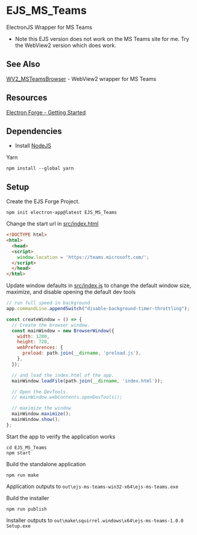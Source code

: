 # EJS_MS_Teams

ElectronJS Wrapper for MS Teams

* Note this EJS version does not work on the MS Teams site for me. Try the WebView2 version which does work.

## See Also

[WV2_MSTeamsBrowser](https://github.com/tgraupmann/WV2_MSTeamsBrowser) - WebView2 wrapper for MS Teams

## Resources

[Electron Forge - Getting Started](https://www.electronforge.io/)

## Dependencies

* Install [NodeJS](https://nodejs.org/)

Yarn

```cli
npm install --global yarn
```

## Setup

Create the EJS Forge Project.

```cli
npm init electron-app@latest EJS_MS_Teams
```

Change the start url in [src/index.html](src/index.html)

```html
<!DOCTYPE html>
<html>
  <head>
  <script>
    window.location = 'https://teams.microsoft.com/';
  </script>
  </head>
</html>
```

Update window defaults in [src/index.js](src/index.js) to change the default window size, maximize, and disable opening the default dev tools

```js
// run full speed in background
app.commandLine.appendSwitch("disable-background-timer-throttling");

const createWindow = () => {
  // Create the browser window.
  const mainWindow = new BrowserWindow({
    width: 1280,
    height: 720,
    webPreferences: {
      preload: path.join(__dirname, 'preload.js'),
    },
  });

  // and load the index.html of the app.
  mainWindow.loadFile(path.join(__dirname, 'index.html'));

  // Open the DevTools.
  // mainWindow.webContents.openDevTools();

  // maximize the window
  mainWindow.maximize();
  mainWindow.show();
};
```

Start the app to verify the application works

```cli
cd EJS_MS_Teams
npm start
```

Build the standalone application

```cli
npm run make
```

Application outputs to `out\ejs-ms-teams-win32-x64\ejs-ms-teams.exe`

Build the installer

```cli
npm run publish
```

Installer outputs to `out\make\squirrel.windows\x64\ejs-ms-teams-1.0.0 Setup.exe`
